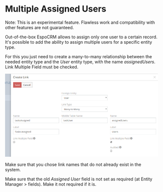 # Multiple Assigned Users

Note: This is an experimental feature. Flawless work and compatibility with other features are not guaranteed.

Out-of-the-box EspoCRM allows to assign only one user to a certain record. It's possible to add the ability to assign multiple users for a specific entity type.

For this you just need to create a many-to-many relationship between the needed entity type and the *User* entity type, with the name *assignedUsers*. Link Multiple Field must be checked.

![exclusive gateway convergent](https://raw.githubusercontent.com/espocrm/documentation/master/docs/_static/images/administration/multiple-assigned-users/1.png)

Make sure that you chose link names that do not already exist in the system.

Make sure that the old *Assigned User* field is not set as required (at Entity Manager > fields). Make it not required if it is.

